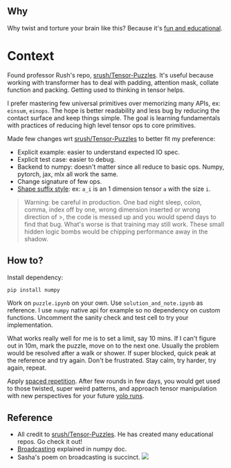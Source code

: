 ## Why
Why twist and torture your brain like this? Because it's [fun and educational](https://twitter.com/karpathy/status/1778153659106533806). 

# Context
Found professor Rush's repo, [srush/Tensor-Puzzles](https://github.com/srush/Tensor-Puzzles). It's useful because working with transformer has to deal with padding, attention mask, collate function and packing. Getting used to thinking in tensor helps. 

I prefer mastering few universal primitives over memorizing many APIs, ex: `einsum`, `einops`. The hope is better readability and less bug by reducing the contact surface and keep things simple. The goal is learning fundamentals with practices of reducing high level tensor ops to core primitives. 

Made few changes wrt [srush/Tensor-Puzzles](https://github.com/srush/Tensor-Puzzles) to better fit my preference:
- Explicit example: easier to understand expected IO spec.
- Explicit test case: easier to debug. 
- Backend to numpy: doesn't matter since all reduce to basic ops. Numpy, pytorch, jax, mlx all work the same. 
- Change signature of few ops. 
- [Shape suffix style](https://medium.com/@NoamShazeer/shape-suffixes-good-coding-style-f836e72e24fd): ex: `a_i` is an 1 dimension tensor `a` with the size `i`. 

> Warning: be careful in production. One bad night sleep, colon, comma, index off by one, wrong dimension inserted or wrong direction of >, the code is messed up and you would spend days to find that bug. What's worse is that training may still work. These small hidden logic bombs would be chipping performance away in the shadow. 


## How to?
Install dependency: 
```bash
pip install numpy
```

Work on `puzzle.ipynb` on your own. Use `solution_and_note.ipynb` as reference. I use `numpy` native api for example so no dependency on custom functions. Uncomment the sanity check and test cell to try your implementation. 

What works really well for me is to set a limit, say 10 mins. If I can't figure out in 10m, mark the puzzle, move on to the next one. Usually the problem would be resolved after a walk or shower. If super blocked, quick peak at the reference and try again. Don't be frustrated. Stay calm, try harder, try again, repeat. 

Apply [spaced repetition](https://gwern.net/spaced-repetition). After few rounds in few days, you would get used to those twisted, super weird patterns, and approach tensor manipulation with new perspectives for your future [yolo runs](https://twitter.com/_jasonwei/status/1757486124082303073).  


## Reference
- All credit to [srush/Tensor-Puzzles](https://github.com/srush/Tensor-Puzzles). He has created many educational repos. Go check it out! 
- [Broadcasting](https://numpy.org/doc/stable/user/basics.broadcasting.html) explained in numpy doc. 
- Sasha's poem on broadcasting is succinct. ![](https://camo.githubusercontent.com/75af16f9099f8473e04eedb662376447802133951618c181d20023f443197b8e/68747470733a2f2f7062732e7477696d672e636f6d2f6d656469612f465179776f723057594173736e37593f666f726d61743d706e67266e616d653d6c61726765)